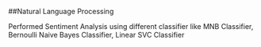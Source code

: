##Natural Language Processing

Performed Sentiment Analysis using different classifier like MNB Classifier, Bernoulli Naive Bayes Classifier, Linear SVC Classifier
